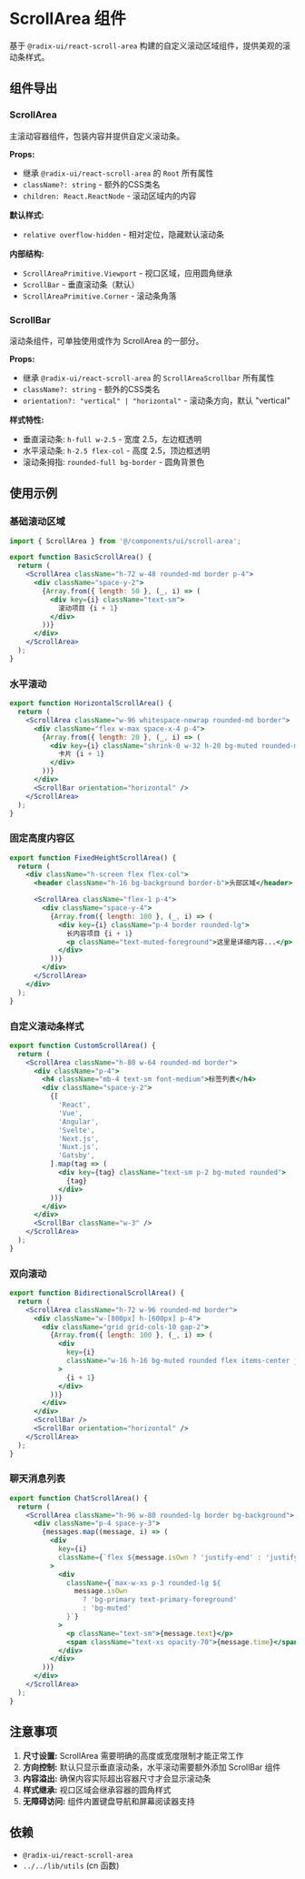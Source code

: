 # ScrollArea 组件

基于 `@radix-ui/react-scroll-area` 构建的自定义滚动区域组件，提供美观的滚动条样式。

## 组件导出

### ScrollArea

主滚动容器组件，包装内容并提供自定义滚动条。

**Props:**

- 继承 `@radix-ui/react-scroll-area` 的 `Root` 所有属性
- `className?: string` - 额外的CSS类名
- `children: React.ReactNode` - 滚动区域内的内容

**默认样式:**

- `relative overflow-hidden` - 相对定位，隐藏默认滚动条

**内部结构:**

- `ScrollAreaPrimitive.Viewport` - 视口区域，应用圆角继承
- `ScrollBar` - 垂直滚动条（默认）
- `ScrollAreaPrimitive.Corner` - 滚动条角落

### ScrollBar

滚动条组件，可单独使用或作为 ScrollArea 的一部分。

**Props:**

- 继承 `@radix-ui/react-scroll-area` 的 `ScrollAreaScrollbar` 所有属性
- `className?: string` - 额外的CSS类名
- `orientation?: "vertical" | "horizontal"` - 滚动条方向，默认 "vertical"

**样式特性:**

- 垂直滚动条: `h-full w-2.5` - 宽度 2.5，左边框透明
- 水平滚动条: `h-2.5 flex-col` - 高度 2.5，顶边框透明
- 滚动条拇指: `rounded-full bg-border` - 圆角背景色

## 使用示例

### 基础滚动区域

```jsx
import { ScrollArea } from '@/components/ui/scroll-area';

export function BasicScrollArea() {
  return (
    <ScrollArea className="h-72 w-48 rounded-md border p-4">
      <div className="space-y-2">
        {Array.from({ length: 50 }, (_, i) => (
          <div key={i} className="text-sm">
            滚动项目 {i + 1}
          </div>
        ))}
      </div>
    </ScrollArea>
  );
}
```

### 水平滚动

```jsx
export function HorizontalScrollArea() {
  return (
    <ScrollArea className="w-96 whitespace-nowrap rounded-md border">
      <div className="flex w-max space-x-4 p-4">
        {Array.from({ length: 20 }, (_, i) => (
          <div key={i} className="shrink-0 w-32 h-20 bg-muted rounded-md">
            卡片 {i + 1}
          </div>
        ))}
      </div>
      <ScrollBar orientation="horizontal" />
    </ScrollArea>
  );
}
```

### 固定高度内容区

```jsx
export function FixedHeightScrollArea() {
  return (
    <div className="h-screen flex flex-col">
      <header className="h-16 bg-background border-b">头部区域</header>

      <ScrollArea className="flex-1 p-4">
        <div className="space-y-4">
          {Array.from({ length: 100 }, (_, i) => (
            <div key={i} className="p-4 border rounded-lg">
              长内容项目 {i + 1}
              <p className="text-muted-foreground">这里是详细内容...</p>
            </div>
          ))}
        </div>
      </ScrollArea>
    </div>
  );
}
```

### 自定义滚动条样式

```jsx
export function CustomScrollArea() {
  return (
    <ScrollArea className="h-80 w-64 rounded-md border">
      <div className="p-4">
        <h4 className="mb-4 text-sm font-medium">标签列表</h4>
        <div className="space-y-2">
          {[
            'React',
            'Vue',
            'Angular',
            'Svelte',
            'Next.js',
            'Nuxt.js',
            'Gatsby',
          ].map(tag => (
            <div key={tag} className="text-sm p-2 bg-muted rounded">
              {tag}
            </div>
          ))}
        </div>
      </div>
      <ScrollBar className="w-3" />
    </ScrollArea>
  );
}
```

### 双向滚动

```jsx
export function BidirectionalScrollArea() {
  return (
    <ScrollArea className="h-72 w-96 rounded-md border">
      <div className="w-[800px] h-[600px] p-4">
        <div className="grid grid-cols-10 gap-2">
          {Array.from({ length: 100 }, (_, i) => (
            <div
              key={i}
              className="w-16 h-16 bg-muted rounded flex items-center justify-center text-xs"
            >
              {i + 1}
            </div>
          ))}
        </div>
      </div>
      <ScrollBar />
      <ScrollBar orientation="horizontal" />
    </ScrollArea>
  );
}
```

### 聊天消息列表

```jsx
export function ChatScrollArea() {
  return (
    <ScrollArea className="h-96 w-80 rounded-lg border bg-background">
      <div className="p-4 space-y-3">
        {messages.map((message, i) => (
          <div
            key={i}
            className={`flex ${message.isOwn ? 'justify-end' : 'justify-start'}`}
          >
            <div
              className={`max-w-xs p-3 rounded-lg ${
                message.isOwn
                  ? 'bg-primary text-primary-foreground'
                  : 'bg-muted'
              }`}
            >
              <p className="text-sm">{message.text}</p>
              <span className="text-xs opacity-70">{message.time}</span>
            </div>
          </div>
        ))}
      </div>
    </ScrollArea>
  );
}
```

## 注意事项

1. **尺寸设置:** ScrollArea 需要明确的高度或宽度限制才能正常工作
2. **方向控制:** 默认只显示垂直滚动条，水平滚动需要额外添加 ScrollBar 组件
3. **内容溢出:** 确保内容实际超出容器尺寸才会显示滚动条
4. **样式继承:** 视口区域会继承容器的圆角样式
5. **无障碍访问:** 组件内置键盘导航和屏幕阅读器支持

## 依赖

- `@radix-ui/react-scroll-area`
- `../../lib/utils` (cn 函数)
